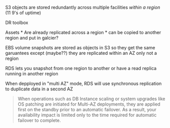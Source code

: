 

S3 objects are stored redundantly across multiple facilities _within a region_ (11 9's of uptime)

DR toolbox

Assets
    * Are already replicated across a region
    * can be copied to another region and put in galcier?

EBS volume snapshots are stored as objects in S3 so they get the same garuantees
    except (maybe??) they are replicated within an AZ only not a region


RDS lets you snapshot from one region to another or have a read replica running in another region


When depployed in "multi AZ" mode, RDS will use synchronous replication to duplicate data in a second AZ

> When operations such as DB Instance scaling or system upgrades like OS
> patching are initiated for Multi-AZ deployments, they are applied first on
> the standby prior to an automatic failover. As a result, your availability
> impact is limited only to the time required for automatic failover to
> complete.
